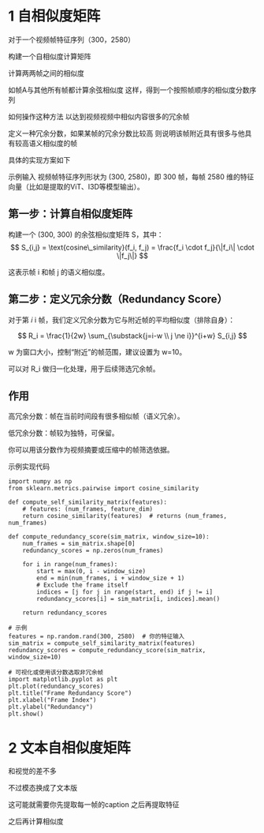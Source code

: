 # 1 自相似度矩阵
对于一个视频帧特征序列（300，2580）

构建一个自相似度计算矩阵

计算两两帧之间的相似度

如帧A与其他所有帧都计算余弦相似度
这样，得到一个按照帧顺序的相似度分数序列

如何操作这种方法
以达到视频视频中相似内容很多的冗余帧

定义一种冗余分数，如果某帧的冗余分数比较高
则说明该帧附近具有很多与他具有较高语义相似度的帧


具体的实现方案如下


示例输入
视频帧特征序列形状为 (300, 2580)，即 300 帧，每帧 2580 维的特征向量（比如是提取的ViT、I3D等模型输出）。

## 第一步：计算自相似度矩阵
构建一个 (300, 300) 的余弦相似度矩阵 S，其中：
$$
S_{i,j} = \text{cosine\_similarity}(f_i, f_j) = \frac{f_i \cdot f_j}{\|f_i\| \cdot \|f_j\|}
$$

这表示帧 i 和帧 j 的语义相似度。

## 第二步：定义冗余分数（Redundancy Score）
对于第 
𝑖
i 帧，我们定义冗余分数为它与附近帧的平均相似度（排除自身）：

$$
R_i = \frac{1}{2w} \sum_{\substack{j=i-w \\ j \ne i}}^{i+w} S_{i,j}
$$

w 为窗口大小，控制“附近”的帧范围，建议设置为 w=10。

可以对 R_i 做归一化处理，用于后续筛选冗余帧。

## 作用

高冗余分数：帧在当前时间段有很多相似帧（语义冗余）。

低冗余分数：帧较为独特，可保留。

你可以用该分数作为视频摘要或压缩中的帧筛选依据。

示例实现代码

```
import numpy as np
from sklearn.metrics.pairwise import cosine_similarity

def compute_self_similarity_matrix(features):
    # features: (num_frames, feature_dim)
    return cosine_similarity(features)  # returns (num_frames, num_frames)

def compute_redundancy_score(sim_matrix, window_size=10):
    num_frames = sim_matrix.shape[0]
    redundancy_scores = np.zeros(num_frames)
    
    for i in range(num_frames):
        start = max(0, i - window_size)
        end = min(num_frames, i + window_size + 1)
        # Exclude the frame itself
        indices = [j for j in range(start, end) if j != i]
        redundancy_scores[i] = sim_matrix[i, indices].mean()
    
    return redundancy_scores

# 示例
features = np.random.rand(300, 2580)  # 你的特征输入
sim_matrix = compute_self_similarity_matrix(features)
redundancy_scores = compute_redundancy_score(sim_matrix, window_size=10)

# 可视化或使用该分数选取非冗余帧
import matplotlib.pyplot as plt
plt.plot(redundancy_scores)
plt.title("Frame Redundancy Score")
plt.xlabel("Frame Index")
plt.ylabel("Redundancy")
plt.show()
```


# 2 文本自相似度矩阵
和视觉的差不多

不过模态换成了文本版

这可能就需要你先提取每一帧的caption
之后再提取特征

之后再计算相似度


